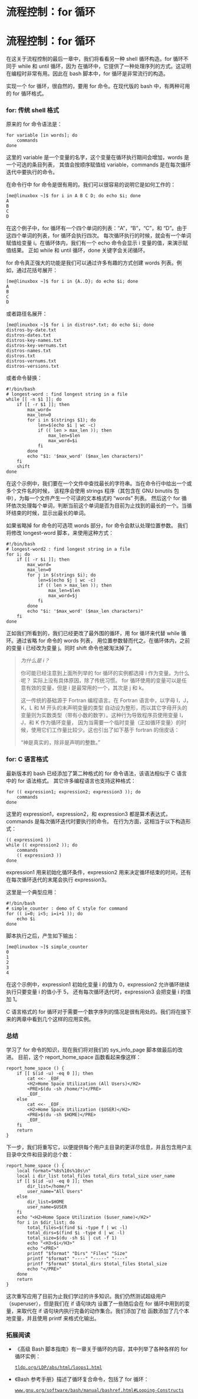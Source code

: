 # 流程控制：for 循环

# 流程控制：for 循环

在这关于流程控制的最后一章中，我们将看看另一种 shell 循环构造。for 循环不同于 while 和 until 循环，因为 在循环中，它提供了一种处理序列的方式。这证明在编程时非常有用。因此在 bash 脚本中，for 循环是非常流行的构造。

实现一个 for 循环，很自然的，要用 for 命令。在现代版的 bash 中，有两种可用的 for 循环格式。

### for: 传统 shell 格式

原来的 for 命令语法是：

```
for variable [in words]; do
    commands
done 
```

这里的 variable 是一个变量的名字，这个变量在循环执行期间会增加，words 是一个可选的条目列表， 其值会按顺序赋值给 variable，commands 是在每次循环迭代中要执行的命令。

在命令行中 for 命令是很有用的。我们可以很容易的说明它是如何工作的：

```
[me@linuxbox ~]$ for i in A B C D; do echo $i; done
A
B
C
D 
```

在这个例子中，for 循环有一个四个单词的列表：“A”，“B”，“C”，和 “D”。由于这四个单词的列表，for 循环会执行四次。 每次循环执行的时候，就会有一个单词赋值给变量 i。在循环体内，我们有一个 echo 命令会显示 i 变量的值，来演示赋值结果。 正如 while 和 until 循环，done 关键字会关闭循环。

for 命令真正强大的功能是我们可以通过许多有趣的方式创建 words 列表。例如，通过花括号展开：

```
[me@linuxbox ~]$ for i in {A..D}; do echo $i; done
A
B
C
D 
```

或者路径名展开：

```
[me@linuxbox ~]$ for i in distros*.txt; do echo $i; done
distros-by-date.txt
distros-dates.txt
distros-key-names.txt
distros-key-vernums.txt
distros-names.txt
distros.txt
distros-vernums.txt
distros-versions.txt 
```

或者命令替换：

```
#!/bin/bash
# longest-word : find longest string in a file
while [[ -n $1 ]]; do
    if [[ -r $1 ]]; then
        max_word=
        max_len=0
        for i in $(strings $1); do
            len=$(echo $i | wc -c)
            if (( len > max_len )); then
                max_len=$len
                max_word=$i
            fi
        done
        echo "$1: '$max_word' ($max_len characters)"
    fi
    shift
done 
```

在这个示例中，我们要在一个文件中查找最长的字符串。当在命令行中给出一个或多个文件名的时候， 该程序会使用 strings 程序（其包含在 GNU binutils 包中），为每一个文件产生一个可读的文本格式的 “words” 列表。 然后这个 for 循环依次处理每个单词，判断当前这个单词是否为目前为止找到的最长的一个。当循环结束的时候，显示出最长的单词。

如果省略掉 for 命令的可选项 words 部分，for 命令会默认处理位置参数。 我们将修改 longest-word 脚本，来使用这种方式：

```
#!/bin/bash
# longest-word2 : find longest string in a file
for i; do
    if [[ -r $i ]]; then
        max_word=
        max_len=0
        for j in $(strings $i); do
            len=$(echo $j | wc -c)
            if (( len > max_len )); then
                max_len=$len
                max_word=$j
            fi
        done
        echo "$i: '$max_word' ($max_len characters)"
    fi
done 
```

正如我们所看到的，我们已经更改了最外围的循环，用 for 循环来代替 while 循环。通过省略 for 命令的 words 列表， 用位置参数替而代之。在循环体内，之前的变量 i 已经改为变量 j。同时 shift 命令也被淘汰掉了。

> *为什么是 i？*
> 
> 你可能已经注意到上面所列举的 for 循环的实例都选择 i 作为变量。为什么呢？ 实际上没有具体原因，除了传统习惯。 for 循环使用的变量可以是任意有效的变量，但是 i 是最常用的一个，其次是 j 和 k。
> 
> 这一传统的基础源于 Fortran 编程语言。在 Fortran 语言中，以字母 I，J，K，L 和 M 开头的未声明变量的类型 自动设为整形，而以其它字母开头的变量则为实数类型（带有小数的数字）。这种行为导致程序员使用变量 I，J，和 K 作为循环变量， 因为当需要一个临时变量（正如循环变量）的时候，使用它们工作量比较少。这也引出了如下基于 fortran 的俏皮话：
> 
> “神是真实的，除非是声明的整数。”

### for: C 语言格式

最新版本的 bash 已经添加了第二种格式的 for 命令语法，该语法相似于 C 语言中的 for 语法格式。 其它许多编程语言也支持这种格式：

```
for (( expression1; expression2; expression3 )); do
    commands
done 
```

这里的 expression1，expression2，和 expression3 都是算术表达式，commands 是每次循环迭代时要执行的命令。 在行为方面，这相当于以下构造形式：

```
(( expression1 ))
while (( expression2 )); do
    commands
    (( expression3 ))
done 
```

expression1 用来初始化循环条件，expression2 用来决定循环结束的时间，还有在每次循环迭代的末尾会执行 expression3。

这里是一个典型应用：

```
#!/bin/bash
# simple_counter : demo of C style for command
for (( i=0; i<5; i=i+1 )); do
    echo $i
done 
```

脚本执行之后，产生如下输出：

```
[me@linuxbox ~]$ simple_counter
0
1
2
3
4 
```

在这个示例中，expression1 初始化变量 i 的值为 0，expression2 允许循环继续执行只要变量 i 的值小于 5， 还有每次循环迭代时，expression3 会把变量 i 的值加 1。

C 语言格式的 for 循环对于需要一个数字序列的情况是很有用处的。我们将在接下来的两章中看到几个这样的应用实例。

### 总结

学习了 for 命令的知识，现在我们将对我们的 sys_info_page 脚本做最后的改进。 目前，这个 report_home_space 函数看起来像这样：

```
report_home_space () {
    if [[ $(id -u) -eq 0 ]]; then
        cat <<- _EOF_
        <H2>Home Space Utilization (All Users)</H2>
        <PRE>$(du -sh /home/*)</PRE>
        _EOF_
    else
        cat <<- _EOF_
        <H2>Home Space Utilization ($USER)</H2>
        <PRE>$(du -sh $HOME)</PRE>
        _EOF_
    fi
    return
} 
```

下一步，我们将重写它，以便提供每个用户主目录的更详尽信息，并且包含用户主目录中文件和目录的总个数：

```
report_home_space () {
    local format="%8s%10s%10s\n"
    local i dir_list total_files total_dirs total_size user_name
    if [[ $(id -u) -eq 0 ]]; then
        dir_list=/home/*
        user_name="All Users"
    else
        dir_list=$HOME
        user_name=$USER
    fi
    echo "<H2>Home Space Utilization ($user_name)</H2>"
    for i in $dir_list; do
        total_files=$(find $i -type f | wc -l)
        total_dirs=$(find $i -type d | wc -l)
        total_size=$(du -sh $i | cut -f 1)
        echo "<H3>$i</H3>"
        echo "<PRE>"
        printf "$format" "Dirs" "Files" "Size"
        printf "$format" "----" "-----" "----"
        printf "$format" $total_dirs $total_files $total_size
        echo "</PRE>"
    done
    return
} 
```

这次重写应用了目前为止我们学过的许多知识。我们仍然测试超级用户（superuser），但是我们在 if 语句块内 设置了一些随后会在 for 循环中用到的变量，来取代在 if 语句块内执行完备的动作集合。我们添加了给 函数添加了几个本地变量，并且使用 printf 来格式化输出。

### 拓展阅读

*   《高级 Bash 脚本指南》有一章关于循环的内容，其中列举了各种各样的 for 循环实例：

    [`tldp.org/LDP/abs/html/loops1.html`](http://tldp.org/LDP/abs/html/loops1.html)

*   《Bash 参考手册》描述了循环复合命令，包括了 for 循环：

    [`www.gnu.org/software/bash/manual/bashref.html#Looping-Constructs`](http://www.gnu.org/software/bash/manual/bashref.html#Looping-Constructs)
